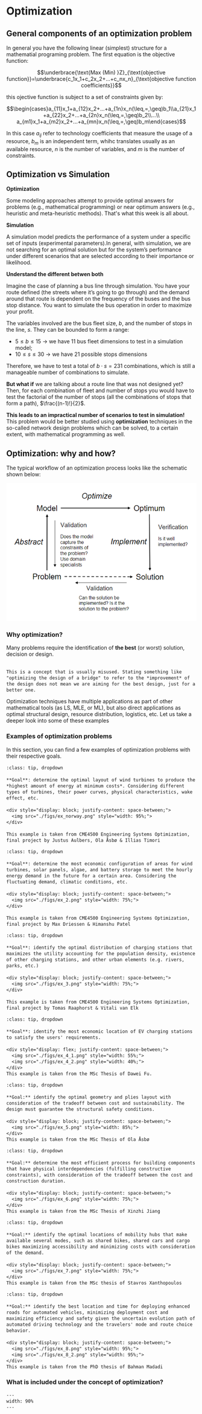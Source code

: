 # Optimization

## General components of an optimization problem
In general you have the following linear (simplest) structure for a mathematial programing problem. The first equation is the objective function:

$$\underbrace{\text{Max (Min) }Z}_{\text{objective function}}=\underbrace{c_1x_1+c_2x_2+...+c_nx_n}_{\text{objective function coefficients}}$$

this ojective function is subject to a set of constraints given by:

$$\begin{cases}a_{11}x_1+a_{12}x_2+...+a_{1n}x_n(\leq,=,\geq)b_1\\a_{21}x_1+a_{22}x_2+...+a_{2n}x_n(\leq,=,\geq)b_2\\...\\ a_{m1}x_1+a_{m2}x_2+...+a_{mn}x_n(\leq,=,\geq)b_m\end{cases}$$

In this case $a_{ij}$ refer to technology coefficients that measure the usage of a resource, $b_m$ is an independent term, whihc translates usually as an available resource, $n$ is the number of variables, and $m$ is the number of constraints.

## Optimization vs Simulation

**Optimization**

Some modeling approaches attempt to provide optimal answers for problems (e.g., mathematical programming) or near optimum answers (e.g., heuristic and meta-heuristic methods). That's what this week is all about.

**Simulation**

A simulation model predicts the performance of a system under a specific set of inputs (experimental parameters).In general, with simulation, we are not searching for an optimal solution but for the system’s performance under different scenarios that are selected according to their importance or likelihood.

**Understand the different betwen both**

Imagine the case of planning a bus line through simulation. You have your route defined (the streets where it’s going to go through) and the demand around that route is dependent on the
frequency of the buses and the bus stop distance. You want to simulate the bus operation in order to maximize your profit.

The variables involved are the bus fleet size, $b$, and the number of stops in the line, $s$. They can be bounded to form a range:

* $5 \leq b \leq 15$ -> we have 11 bus fleet dimensions to test in a simulation model;
* $10 \leq s \leq 30$ -> we have 21 possible stops dimensions

Therefore, we have to test a total of $b\cdot s=231$ combinations, which is still a manageable number of combinations to simulate.

**But what if** we are talking about a route line that was not designed yet? Then, for each combination of fleet and number of stops you would have to test the factorial of the number of stops (all the combinations of stops that form a path), $\frac{(n-1)!}{2}$.

**This leads to an impractical number of scenarios to test in simulation!** This problem would be better studied using **optimization** techniques in the so-called network design problems which can be solved, to a certain extent, with mathematical programming as well.

## Optimization: why and how?

The typical workflow of an optimization process looks like the schematic shown below:

![workflow](./figs/workflow.png "workflow")

### Why optimization?

Many problems require the identification of **the best** (or worst) solution, decision or design.

```{note} Warning!

This is a concept that is usually misused. Stating something like "optimizing the design of a bridge" to refer to the *improvement* of the design does not mean we are aiming for the best design, just for a better one.

```

Optimization techniques have multiple applications as part of other mathematical tools (as LS, MLE, or ML), but also direct applications as optimal structural design, resource distribution, logistics, etc. Let us take a deeper look into some of these examples

### Examples of optimization problems

In this section, you can find a few examples of optimization problems with their respective goals.

```{admonition} Example 1 - Optimizing the layout of the offshore wind farms in Norway
:class: tip, dropdown

**Goal**: determine the optimal layout of wind turbines to produce the *highest amount of energy at minimum costs*. Considering different types of turbines, their power curves, physical characteristics, wake effect, etc.

<div style="display: block; justify-content: space-between;">
  <img src="./figs/ex_norway.png" style="width: 95%;">
</div>

This example is taken from CME4500 Engineering Systems Optimization, final project by Justus Aulbers, Ola Åsbø & Illias Timori  ​
```

```{admonition} Example 2 - Optimizing the renewable energy configuration for a completely self-sustaining energy system in the Ijsselmeer area in 2050
:class: tip, dropdown

**Goal**: determine the most economic configuration of areas for wind turbines, solar panels, algae, and battery storage to meet the hourly energy demand in the future for a certain area. Considering the fluctuating demand, climatic conditions, etc.

<div style="display: block; justify-content: space-between;">
  <img src="./figs/ex_2.png" style="width: 75%;">
</div>

This example is taken from CME4500 Engineering Systems Optimization, final project​ by Max Driessen & Himanshu Patel ​
```

```{admonition} Example 3 - Optimization of electric vehicles charging station locations
:class: tip, dropdown

**Goal**: identify the optimal distribution of charging stations that maximizes the utility accounting for the population density, existence of other charging stations, and other urban elements (e.g. rivers, parks, etc.)

<div style="display: block; justify-content: space-between;">
  <img src="./figs/ex_3.png" style="width: 75%;">
</div>

This example is taken from CME4500 Engineering Systems Optimization, final project by Tomas Raaphorst & Vitali van Elk ​​
```

```{admonition} Example 4 - Optimizing the location of new electric vehicle charging stations
:class: tip, dropdown

**Goal**: identify the most economic location of EV charging stations to satisfy the users' requirements.

<div style="display: flex; justify-content: space-between;">
  <img src="./figs/ex_4_1.png" style="width: 55%;">
  <img src="./figs/ex_4_2.png" style="width: 40%;">
</div>
This example is taken from the MSc Thesis of Dawei Fu​.
```

```{admonition} Example 5 - Optimizing monocoque FRP bridges
:class: tip, dropdown

**Goal:** identify the optimal geometry and plies layout with consideration of the tradeoff between cost and sustainability. The design must guarantee the structural safety conditions.

<div style="display: block; justify-content: space-between;">
  <img src="./figs/ex_5.png" style="width: 85%;">
</div>
This example is taken from the MSc Thesis of Ola Åsbø
```

```{admonition} Example 6 - Optimal component level construction schedule
:class: tip, dropdown

**Goal:** determine the most efficient process for building components that have physical interdependencies (fulfilling constructive constraints), with consideration of the tradeoff between the cost and construction duration.

<div style="display: block; justify-content: space-between;">
  <img src="./figs/ex_6.png" style="width: 75%;">
</div>
This example is taken from the MSc Thesis of Xinzhi Jiang ​
```

```{admonition} Example 7 - Optimizing the location of shared mobility hubs
:class: tip, dropdown

**Goal:** identify the optimal locations of mobility hubs that make available several modes, such as shared bikes, shared cars and cargo bikes maximizing accessibility and minimizing costs with consideration of the demand.

<div style="display: block; justify-content: space-between;">
  <img src="./figs/ex_7.png" style="width: 75%;">
</div>
This example is taken from the MSc thesis ​of Stavros Xanthopoulos
```

```{admonition} Example 8 - Designing road networks for automated vehicles
:class: tip, dropdown

**Goal:** identify the best location and time for deploying enhanced roads for automated vehicles, minimizing deployment cost and maximizing efficiency and safety given the uncertain evolution path of automated driving technology and the travelers' mode and route choice behavior.

<div style="display: block; justify-content: space-between;">
  <img src="./figs/ex_8.png" style="width: 95%;">
  <img src="./figs/ex_8_2.png" style="width: 95%;">
</div>
This example is taken from the PhD thesis ​of Bahman Madadi​
```

### What is included under the concept of optimization?

```{figure} ./figs/concept.png
---
width: 90%
---

```
